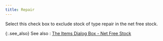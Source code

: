 ```yaml
---
title: Repair
---
```



Select this check box to exclude stock of type repair in the net free stock.


{:.see_also}
See also
: [The  Items Dialog Box - Net Free Stock](JavaScript:RelatedTopics1.Click())<!--Metadata type="DesignerControl" startspan
<object CLASSID="clsid:ADB880A6-D8FF-11CF-9377-00AA003B7A11"
	ID=RelatedTopics1
	TYPE="application/x-oleobject">
</object>-->

<object classid="clsid:ADB880A6-D8FF-11CF-9377-00AA003B7A11" id="RelatedTopics1" type="application/x-oleobject"> 
 <param name="Command" value="Related Topics">
<param name="Window" value="second">
<param name="Item1" value="The Flow Control Setup Dialog 
Box - Net Free Stock;{{site.mi_chm}}/misc/the_flow_control_setup_dialog_box_net_free_stock_mi.html">
</object><!--Metadata type="DesignerControl" endspan-->

